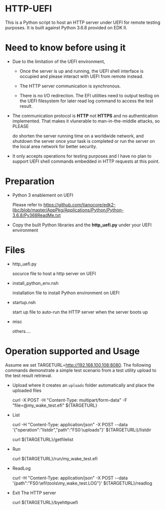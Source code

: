 # HTTP-UEFI
This is a Python script to host an HTTP server under UEFI for remote testing purposes.
It is built against Python 3.6.8 provided on EDK II.

# Need to know before using it
* Due to the limitation of the UEFI environment,
  
  * Once the server is up and running, the UEFI shell interface is occupied and please interact with UEFI from remote instead.
  
  * The HTTP server communication is synchronous.

  * There is no I/O redirection. The EFI utilities need to output testlog on the UEFI filesystem for later read log command to access the test result.

* The communication protocol is **HTTP** not **HTTPS** and no authentication implemented. That makes it vlunerable to man-in-the-middle attacks, so PLEASE

  do shorten the server running time on a worldwide network, and shutdown the server once your task is completed or
  run the server on the local area network for better security.
  
* It only accepts operations for testing purposes and I have no plan to support UEFI shell commands embedded in HTTP requests at this point. 

# Preparation
* Python 3 enablement on UEFI

  Please refer to https://github.com/tianocore/edk2-libc/blob/master/AppPkg/Applications/Python/Python-3.6.8/Py368ReadMe.txt
        
* Copy the built Python libraries and the **http_uefi.py**  under your UEFI environment

# Files 
* http_uefi.py  
  
  socurce file to host a http server on UEFI 

* install_python_env.nsh  
  
  installation file to install Python environment on UEFI

* startup.nsh

  start up file to auto-run the HTTP server when the server boots up 

* misc  

  others....

# Operation supported and Usage
Assume we set TARGETURL=http://192.168.100.108:8080. The following commands demonstrate a simple test scenario from a test utility upload to the test result retrieval. 
    
* Upload where it creates an `uploads` folder automatically and place the uploaded files

  curl -X POST -H "Content-Type: multipart/form-data" -F "file=@my_wake_test.efi" ${TARGETURL}

* List 

  curl -H "Content-Type: application/json" -X POST --data '{"operation":"listdir","path":"FS0:\\uploads"}' ${TARGETURLi}/listdir

  curl ${TARGETURL}/getfilelist
    
* Run

  curl ${TARGETURL}/run/my_wake_test.efi

* ReadLog

  curl -H "Content-Type: application/json" -X POST --data '{path":"FS0:\\efi\\tools\\my_wake_test.LOG"}' ${TARGETURL}/readlog
    
* Exit The HTTP server

  curl ${TARGETURL}/byehttpuefi

